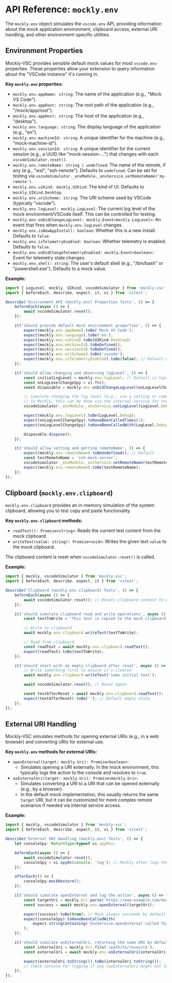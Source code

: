 # API Reference: `mockly.env`

The `mockly.env` object simulates the `vscode.env` API, providing information about the mock application environment, clipboard access, external URI handling, and other environment-specific utilities.

## Environment Properties

Mockly-VSC provides sensible default mock values for most `vscode.env` properties. These properties allow your extension to query information about the "VSCode instance" it's running in.

**Key `mockly.env` properties:**

- `mockly.env.appName: string`: The name of the application (e.g., "Mock VS Code").
- `mockly.env.appRoot: string`: The root path of the application (e.g., "/mock/app/root").
- `mockly.env.appHost: string`: The host of the application (e.g., "desktop").
- `mockly.env.language: string`: The display language of the application (e.g., "en").
- `mockly.env.machineId: string`: A unique identifier for the machine (e.g., "mock-machine-id").
- `mockly.env.sessionId: string`: A unique identifier for the current session (e.g., a UUID like "mock-session-...") that changes with each `vscodeSimulator.reset()`.
- `mockly.env.remoteName: string | undefined`: The name of the remote, if any (e.g., "wsl", "ssh-remote"). Defaults to `undefined`. Can be set for testing via `vscodeSimulator._envModule._envService.setRemoteName('my-remote')`.
- `mockly.env.uiKind: mockly.UIKind`: The kind of UI. Defaults to `mockly.UIKind.Desktop`.
- `mockly.env.uriScheme: string`: The URI scheme used by VSCode (typically "vscode").
- `mockly.env.logLevel: mockly.LogLevel`: The current log level of the mock environment/VSCode itself. This can be controlled for testing.
- `mockly.env.onDidChangeLogLevel: mockly.Event<mockly.LogLevel>`: An event that fires when `mockly.env.logLevel` changes.
- `mockly.env.isNewAppInstall: boolean`: Whether this is a new install. Defaults to `false`.
- `mockly.env.isTelemetryEnabled: boolean`: Whether telemetry is enabled. Defaults to `false`.
- `mockly.env.onDidChangeTelemetryEnabled: mockly.Event<boolean>`: Event for telemetry state changes.
- `mockly.env.shell: string`: The user's default shell (e.g., "/bin/bash" or "powershell.exe"). Defaults to a mock value.

**Example:**

```typescript
import { LogLevel, mockly, UIKind, vscodeSimulator } from 'mockly-vsc';
import { beforeEach, describe, expect, it, vi } from 'vitest';

describe('Environment API (mockly.env) Properties Tests', () => {
	beforeEach(async () => {
		await vscodeSimulator.reset();
	});

	it('should provide default mock environment properties', () => {
		expect(mockly.env.appName).toBe('Mock VS Code');
		expect(mockly.env.language).toBe('en');
		expect(mockly.env.uiKind).toBe(UIKind.Desktop);
		expect(mockly.env.machineId).toBeDefined();
		expect(mockly.env.sessionId).toBeDefined();
		expect(mockly.env.uriScheme).toBe('vscode');
		expect(mockly.env.isTelemetryEnabled).toBe(false); // Default mock value
	});

	it('should allow changing and observing logLevel', () => {
		const initialLogLevel = mockly.env.logLevel; // Default is typically Info or as set by simulator
		const onLogLevelChangeSpy = vi.fn();
		const disposable = mockly.env.onDidChangeLogLevel(onLogLevelChangeSpy);

		// Simulate changing the log level (e.g., via a setting or command in a real scenario)
		// In Mockly, this can be done via the internal service for testing:
		vscodeSimulator._envModule._envService.setLogLevel(LogLevel.Debug);

		expect(mockly.env.logLevel).toBe(LogLevel.Debug);
		expect(onLogLevelChangeSpy).toHaveBeenCalledTimes(1);
		expect(onLogLevelChangeSpy).toHaveBeenCalledWith(LogLevel.Debug);

		disposable.dispose();
	});

	it('should allow setting and getting remoteName', () => {
		expect(mockly.env.remoteName).toBeUndefined(); // Default
		const testRemoteName = 'ssh-mock-server';
		vscodeSimulator._envModule._envService.setRemoteName(testRemoteName);
		expect(mockly.env.remoteName).toBe(testRemoteName);
	});
});
```

## Clipboard (`mockly.env.clipboard`)

`mockly.env.clipboard` provides an in-memory simulation of the system clipboard, allowing you to test copy and paste functionality.

**Key `mockly.env.clipboard` methods:**

- `readText(): Promise<string>`: Reads the current text content from the mock clipboard.
- `writeText(value: string): Promise<void>`: Writes the given text `value` to the mock clipboard.

The clipboard content is reset when `vscodeSimulator.reset()` is called.

**Example:**

```typescript
import { mockly, vscodeSimulator } from 'mockly-vsc';
import { beforeEach, describe, expect, it } from 'vitest';

describe('Clipboard (mockly.env.clipboard) Tests', () => {
	beforeEach(async () => {
		await vscodeSimulator.reset(); // Resets clipboard content to empty string
	});

	it('should simulate clipboard read and write operations', async () => {
		const textToWrite = 'This text is copied to the mock clipboard!';

		// Write to clipboard
		await mockly.env.clipboard.writeText(textToWrite);

		// Read from clipboard
		const readText = await mockly.env.clipboard.readText();
		expect(readText).toBe(textToWrite);
	});

	it('should start with an empty clipboard after reset', async () => {
		// Write something first to ensure it's cleared
		await mockly.env.clipboard.writeText('some initial text');

		await vscodeSimulator.reset(); // Reset again

		const textAfterReset = await mockly.env.clipboard.readText();
		expect(textAfterReset).toBe(''); // Default empty state
	});
});
```

## External URI Handling

Mockly-VSC simulates methods for opening external URIs (e.g., in a web browser) and converting URIs for external use.

**Key `mockly.env` methods for external URIs:**

- `openExternal(target: mockly.Uri): Promise<boolean>`:
  - Simulates opening a URI externally. In the mock environment, this typically logs the action to the console and resolves to `true`.
- `asExternalUri(target: mockly.Uri): Promise<mockly.Uri>`:
  - Simulates converting a URI to a URI that can be opened externally (e.g., by a browser).
  - In the default mock implementation, this usually returns the same `target` URI, but it can be customized for more complex remote scenarios if needed via internal service access.

**Example:**

```typescript
import { mockly, vscodeSimulator } from 'mockly-vsc';
import { beforeEach, describe, expect, it, vi } from 'vitest';

describe('External URI Handling (mockly.env) Tests', () => {
	let consoleSpy: ReturnType<typeof vi.spyOn>;

	beforeEach(async () => {
		await vscodeSimulator.reset();
		consoleSpy = vi.spyOn(console, 'log'); // Mockly often logs these actions
	});

	afterEach(() => {
		consoleSpy.mockRestore();
	});

	it('should simulate openExternal and log the action', async () => {
		const targetUri = mockly.Uri.parse('https://www.example.com/mockly-test');
		const success = await mockly.env.openExternal(targetUri);

		expect(success).toBe(true); // Mock always succeeds by default
		expect(consoleSpy).toHaveBeenCalledWith(
			expect.stringContaining(`EnvService.openExternal called for: ${targetUri.toString()}`),
		);
	});

	it('should simulate asExternalUri, returning the same URI by default', async () => {
		const internalUri = mockly.Uri.file('/path/to/resource');
		const externalUri = await mockly.env.asExternalUri(internalUri);

		expect(externalUri.toString()).toBe(internalUri.toString());
		// Check console for logging if any (asExternalUri might not log by default)
	});
});
```
